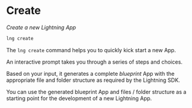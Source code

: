 # Create

*Create a new Lightning App*

```bash
lng create
```

The `lng create` command helps you to quickly kick start a new App.

An interactive prompt takes you through a series of steps and choices.

Based on your input, it generates a complete *blueprint* App with the appropriate file and folder structure as required by the Lightning SDK.

You can use the generated blueprint App and files / folder structure as a starting point for the development of a new Lightning App.
